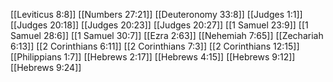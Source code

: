 [[Leviticus 8:8]]
[[Numbers 27:21]]
[[Deuteronomy 33:8]]
[[Judges 1:1]]
[[Judges 20:18]]
[[Judges 20:23]]
[[Judges 20:27]]
[[1 Samuel 23:9]]
[[1 Samuel 28:6]]
[[1 Samuel 30:7]]
[[Ezra 2:63]]
[[Nehemiah 7:65]]
[[Zechariah 6:13]]
[[2 Corinthians 6:11]]
[[2 Corinthians 7:3]]
[[2 Corinthians 12:15]]
[[Philippians 1:7]]
[[Hebrews 2:17]]
[[Hebrews 4:15]]
[[Hebrews 9:12]]
[[Hebrews 9:24]]
